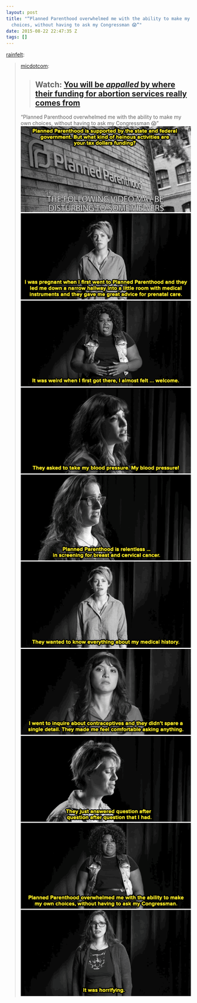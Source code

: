 ```yaml
---
layout: post
title: "“Planned Parenthood overwhelmed me with the ability to make my own
  choices, without having to ask my Congressman 😱”"
date: 2015-08-22 22:47:35 Z
tags: []
---
```

[rainfelt](http://rainfelt.tumblr.com/post/126591755057):

> [micdotcom](http://micdotcom.tumblr.com/post/126587158983):
> 
> > Watch: **[You will be _appalled_ by where their funding for abortion services really comes from](http://mic.com/articles/123791/funny-or-die-video-skewers-planned-parenthood-investigation-videos?utm_source=policymicTBLR&utm_medium=main&utm_campaign=social)**
> > ------------------------------------------------------------------------------------------------------------------------------------------------------------------------------------------------------------------------------------------------------------------
> 
> “Planned Parenthood overwhelmed me with the ability to make my own choices, without having to ask my Congressman 😱”
![](/media/2015/08/127346007029_0.gif)
![](/media/2015/08/127346007029_1.gif)
![](/media/2015/08/127346007029_2.gif)
![](/media/2015/08/127346007029_3.gif)
![](/media/2015/08/127346007029_4.gif)
![](/media/2015/08/127346007029_5.gif)
![](/media/2015/08/127346007029_6.gif)
![](/media/2015/08/127346007029_7.gif)
![](/media/2015/08/127346007029_8.gif)
![](/media/2015/08/127346007029_9.gif)
